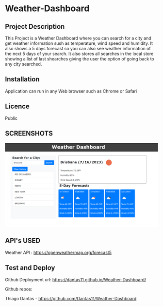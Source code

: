 # Weather-Dashboard

## Project Description

This Project is a Weather Dashboard  where you can search for a city and get weather information sush as temperature, wind speed and humidity. It also shows a 5 days forecast so you can also see weather information of the next 5 days of your search. It also stores all searches in the local store showing a list of last shearches giving the user the option of going back to any city searched.

## Installation

Application can run in any Web browser such as Chrome or Safari

## Licence

Public

## SCREENSHOTS

![Wesite page](https://github.com/Dantas11/Weather-Dashboard/blob/main/assets/images/weather-dashboard-image.png)

## API's USED

Weather API : https://openweathermap.org/forecast5

## Test and Deploy

Github Deployment url: https://dantas11.github.io/Weather-Dashboard/

Github repos:

Thiago Dantas - https://github.com/Dantas11/Weather-Dashboard


